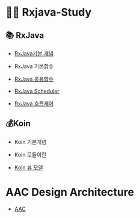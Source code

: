 # 👨‍💻 Rxjava-Study

## 📚 RxJava

- [RxJava기본 개념](https://github.com/TaeseongYun/RxJavaStudy/blob/master/RxJava/rxjava.markdown)

- RxJava 기본함수

- [RxJava 응용함수](https://github.com/TaeseongYun/RxJavaStudy/blob/master/ConjugationFunction/BindFunction/bindfunction.markdown)

- [RxJava Scheduler](https://github.com/TaeseongYun/RxJavaStudy/blob/master/Scheduler/subscribeOn%26observeOn.md)

- [RxJava 흐름제어](https://github.com/TaeseongYun/RxJavaStudy/blob/master/Debug%26Flow-control/flow-control.markdown)

## 💰Koin

- Koin 기본개념

- Koin 모듈이란

- [Koin 뷰 모델](https://github.com/TaeseongYun/RxJavaStudy/blob/master/Koin/viewmodel/viewmodel_in_koin.md)

# AAC Design Architecture

- [AAC](https://github.com/TaeseongYun/RxJavaStudy/blob/master/AAC/what-is-model-cls.md)
